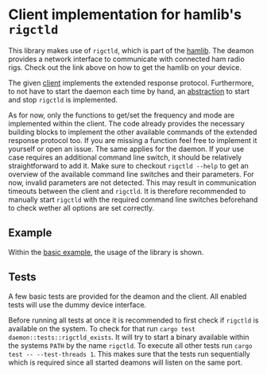 # Client implementation for hamlib's `rigctld`

This library makes use of `rigctld`, which is part of the [hamlib](https://hamlib.github.io/). The deamon provides a network interface to communicate with connected ham radio rigs. Check out the link above on how to get the hamlib on your device.

The given [client](src/rig.rs) implements the extended response protocol. Furthermore, to not have to start the daemon each time by hand, an [abstraction](src/daemon.rs) to start and stop `rigctld` is implemented. 

As for now, only the functions to get/set the frequency and mode are implemented within the client. The code already provides the necessary building blocks to implement the other available commands of the extended response protocol too. If you are missing a function feel free to implement it yourself or open an issue. The same applies for the daemon. If your use case requires an additional command line switch, it should be relatively straightforward to add it. Make sure to checkout `rigctld --help` to get an overview of the available command line switches and their parameters. For now, invalid parameters are not detected. This may result in communication timeouts between the client and `rigctld`. It is therefore recommended to manually start `rigctld` with the required command line switches beforehand to check wether all options are set correctly.

## Example

Within the [basic example](examples/basic.rs), the usage of the library is shown.

## Tests

A few basic tests are provided for the deamon and the client. All enabled tests will use the dummy device interface.

Before running all tests at once it is recommended to first check if `rigctld` is available on the system. To check for that run `cargo test daemon::tests::rigctld_exists`. It will try to start a binary available within the systems `PATH` by the name `rigctld`. To execute all other tests run `cargo test -- --test-threads 1`. This makes sure that the tests run sequentially which is required since all started deamons will listen on the same port.
